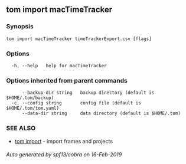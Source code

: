 ## tom import macTimeTracker



### Synopsis



```
tom import macTimeTracker timeTrackerExport.csv [flags]
```

### Options

```
  -h, --help   help for macTimeTracker
```

### Options inherited from parent commands

```
      --backup-dir string   backup directory (default is $HOME/.tom/backup)
  -c, --config string       config file (default is $HOME/.tom/tom.yaml)
      --data-dir string     data directory (default is $HOME/.tom)
```

### SEE ALSO

* [tom import](tom_import.md)	 - import frames and projects

###### Auto generated by spf13/cobra on 16-Feb-2019
